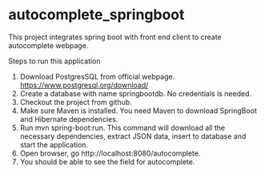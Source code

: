 # autocomplete_springboot
This project integrates spring boot with front end client to create autocomplete webpage.

Steps to run this application

1) Download PostgresSQL from official webpage. https://www.postgresql.org/download/
2) Create a database with name springbootdb. No credentials is needed.
3) Checkout the project from github.
4) Make sure Maven is installed. You need Maven to download SpringBoot and Hibernate dependencies.
5) Run mvn spring-boot:run. This command will download all the necessary dependencies, extract JSON data, insert to database and start the application.
6) Open browser, go http://localhost:8080/autocomplete.
7) You should be able to see the field for autocomplete.